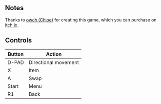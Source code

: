 ## Notes

Thanks to [owch (Chloe)](https://owch.itch.io) for creating this game, which you can purchase on [itch.io](https://owch.itch.io/gloom-reducer).


## Controls

| Button | Action               |
| -------|--------------------- |
| D-PAD  | Directional movement |
| X      | Item                 |
| A      | Swap                 |
| Start  | Menu                 |
| R1     | Back                 |
